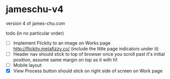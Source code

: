 # jameschu-v4
version 4 of james-chu.com

todo (in no particular order)

- [ ] Implement Flickity to an image on Works page http://flickity.metafizzy.co/ (include the little page indicators under it)
- [ ] Header nav should stick to top of browser once you scroll past it's initial position, assume same margin on top as it with h1
- [ ] Mobile layout
- [x] View Process button should stick on right side of screen on Work page

